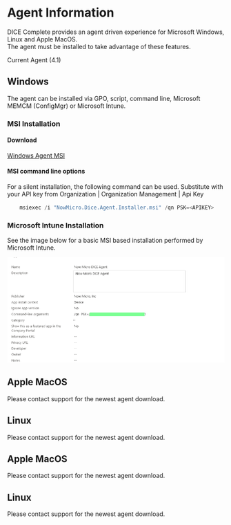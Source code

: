 # Agent Information

DICE Complete provides an agent driven experience for Microsoft Windows, Linux and Apple MacOS.  
The agent must be installed to take advantage of these features.

Current Agent (4.1)

## Windows 
The agent can be installed via GPO, script, command line, Microsoft MEMCM (ConfigMgr) or Microsoft Intune.

### MSI Installation

#### Download
[Windows Agent MSI](https://github.com/Now-Micro/DICE-Docs/raw/main/en/DICEComplete/Agents/4.1/NowMicro.Dice.Agent.Installer.msi)

#### MSI command line options
For a silent installation, the following command can be used.  Substitute <APIKEY> with your 
API key from Organization | Organization Management | Api Key

```csharp
	msiexec /i "NowMicro.Dice.Agent.Installer.msi" /qn PSK=<APIKEY>
```

### Microsoft Intune Installation
See the image below for a basic MSI based installation performed by Microsoft Intune.

![image](https://github.com/Now-Micro/DICE-Docs/raw/main/en/DICEComplete/Agents/4.1/MicrosoftIntunePackageSetup.png)

## Apple MacOS
Please contact support for the newest agent download.

## Linux
Please contact support for the newest agent download.
## Apple MacOS
Please contact support for the newest agent download.

## Linux
Please contact support for the newest agent download.


